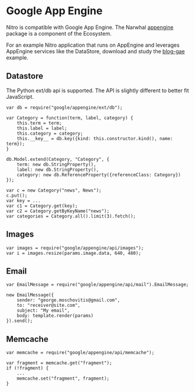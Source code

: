 Google App Engine
=================

Nitro is compatible with Google App Engine. The Narwhal [appengine](http://github.com/gmosx/appengine) package is a component of the Ecosystem.

For an example Nitro application that runs on AppEngine and leverages AppEngine services like the DataStore, download and study the [blog-gae](http://github.com/gmosx/blog-gae) example.


Datastore
---------

The Python ext/db api is supported. The API is slightly different to better fit JavaScript.

    var db = require("google/appengine/ext/db");

    var Category = function(term, label, category) {
	    this.term = term;
	    this.label = label;
	    this.category = category;
	    this.__key__ = db.key({kind: this.constructor.kind(), name: term});
    }

    db.Model.extend(Category, "Category", {
	    term: new db.StringProperty(),
	    label: new db.StringProperty(),
	    category: new db.ReferenceProperty({referenceClass: Category})
    });

    var c = new Category("news", News");
    c.put();
    var key = ...
    var c1 = Category.get(key);
    var c2 = Category.getByKeyName("news");
    var categories = Category.all().limit(3).fetch();


Images
------

    var images = require("google/appengine/api/images");
    var i = images.resize(params.image.data, 640, 480);


Email
-----

    var EmailMessage = require("google/appengine/api/mail").EmailMessage;

    new EmailMessage({
        sender: "george.moschovitis@gmail.com",
        to: "receiver@site.com",
        subject: "My email",
        body: template.render(params)
    }).send();


Memcache
--------

    var memcache = require("google/appengine/api/memcache");
    
    var fragment = memcache.get("fragment");
    if (!fragment) {
        ...
        memcache.set("fragment", fragment);
    }
